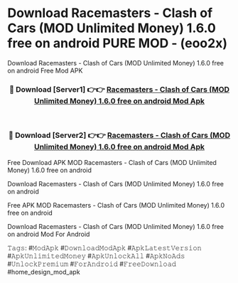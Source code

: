 # Download Racemasters - Сlash of Сars (MOD Unlimited Money) 1.6.0 free on android PURE MOD - (eoo2x)
Download Racemasters - Сlash of Сars (MOD Unlimited Money) 1.6.0 free on android Free Mod APK

<div align="center">
<h3>🔴 Download [Server1] 👉👉 <a href="https://apk-comot.site?title=Racemasters_-_Сlash_of_Сars_(MOD_Unlimited_Money)_1.6.0_free_on_android">Racemasters - Сlash of Сars (MOD Unlimited Money) 1.6.0 free on android Mod Apk</a></h3><br>

<h3>🔴 Download [Server2] 👉👉 <a href="https://apk-comot.site?title=Racemasters_-_Сlash_of_Сars_(MOD_Unlimited_Money)_1.6.0_free_on_android">Racemasters - Сlash of Сars (MOD Unlimited Money) 1.6.0 free on android Mod Apk</a></h3>
</div>


Free Download APK MOD Racemasters - Сlash of Сars (MOD Unlimited Money) 1.6.0 free on android

Download Racemasters - Сlash of Сars (MOD Unlimited Money) 1.6.0 free on android 

Free APK MOD Racemasters - Сlash of Сars (MOD Unlimited Money) 1.6.0 free on android 

Download Racemasters - Сlash of Сars (MOD Unlimited Money) 1.6.0 free on android Mod For Android

𝚃𝚊𝚐𝚜: #𝙼𝚘𝚍𝙰𝚙𝚔 #𝙳𝚘𝚠𝚗𝚕𝚘𝚊𝚍𝙼𝚘𝚍𝙰𝚙𝚔 #𝙰𝚙𝚔𝙻𝚊𝚝𝚎𝚜𝚝𝚅𝚎𝚛𝚜𝚒𝚘𝚗 #𝙰𝚙𝚔𝚄𝚗𝚕𝚒𝚖𝚒𝚝𝚎𝚍𝙼𝚘𝚗𝚎𝚢 #𝙰𝚙𝚔𝚄𝚗𝚕𝚘𝚌𝚔𝙰𝚕𝚕 #𝙰𝚙𝚔𝙽𝚘𝙰𝚍𝚜 #𝚄𝚗𝚕𝚘𝚌𝚔𝙿𝚛𝚎𝚖𝚒𝚞𝚖 #𝙵𝚘𝚛𝙰𝚗𝚍𝚛𝚘𝚒𝚍 #𝙵𝚛𝚎𝚎𝙳𝚘𝚠𝚗𝚕𝚘𝚊𝚍 #home_design_mod_apk